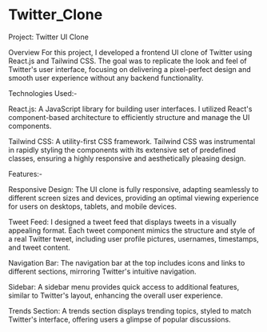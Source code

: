 # Twitter_Clone


Project: Twitter UI Clone


Overview
For this project, I developed a frontend UI clone of Twitter using React.js and Tailwind CSS. The goal was to replicate the look and feel of Twitter's user interface, focusing on delivering a pixel-perfect design and smooth user experience without any backend functionality.




Technologies Used:-

React.js: A JavaScript library for building user interfaces. I utilized React's component-based architecture to efficiently structure and manage the UI components.

Tailwind CSS: A utility-first CSS framework. Tailwind CSS was instrumental in rapidly styling the components with its extensive set of predefined classes, ensuring a highly responsive and aesthetically pleasing design.




Features:-

Responsive Design: The UI clone is fully responsive, adapting seamlessly to different screen sizes and devices, providing an optimal viewing experience for users on desktops, tablets, and mobile devices.

Tweet Feed: I designed a tweet feed that displays tweets in a visually appealing format. Each tweet component mimics the structure and style of a real Twitter tweet, including user profile pictures, usernames, timestamps, and tweet content.

Navigation Bar: The navigation bar at the top includes icons and links to different sections, mirroring Twitter's intuitive navigation.

Sidebar: A sidebar menu provides quick access to additional features, similar to Twitter's layout, enhancing the overall user experience.

Trends Section: A trends section displays trending topics, styled to match Twitter's interface, offering users a glimpse of popular discussions.
